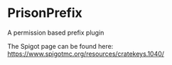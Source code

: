 # PrisonPrefix
A permission based prefix plugin

The Spigot page can be found here:
https://www.spigotmc.org/resources/cratekeys.1040/

